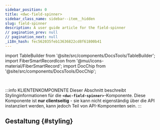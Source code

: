 ```yaml
---
sidebar_position: 0
title: <dwc-field-spinner>
sidebar_class_name: sidebar--item__hidden
slug: field-spinner
description: A user guide article for the field-spinner
// pagination_prev: null
// pagination_next: null
_i18n_hash: fec562035feb13636822cd8f61800b41
---
```

import TableBuilder from '@site/src/components/DocsTools/TableBuilder';
import FiberSmartRecordIcon from '@mui/icons-material/FiberSmartRecord';
import DocChip from '@site/src/components/DocsTools/DocChip';

<DocChip chip='shadow' />

<br />

:::info KLIENTENKOMPONENTE
Dieser Abschnitt beschreibt Stylinginformationen für die **`<dwc-field-spinner>`**-Komponente. Diese Komponente ist **nur clientseitig** - sie kann nicht eigenständig über die API instanziiert werden, kann jedoch Teil von API-Komponenten sein.
:::

## Gestaltung {#styling}

<TableBuilder name="dwc-field-spinner" clientComponent />

